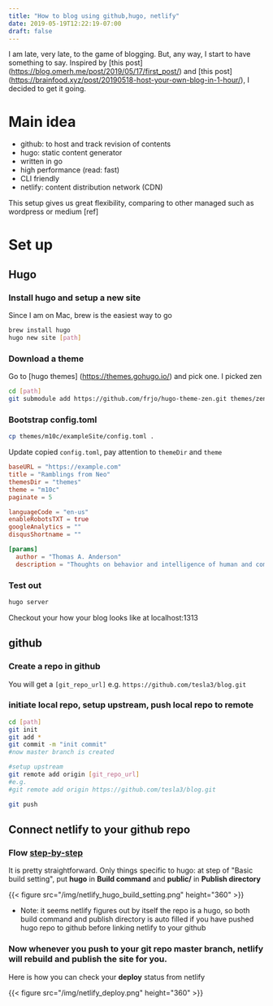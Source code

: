 ```yaml
---
title: "How to blog using github,hugo, netlify"
date: 2019-05-19T12:22:19-07:00
draft: false
---
```


I am late, very late, to the game of blogging. But, any way, I start to have something to say. Inspired by [this post] (https://blog.omerh.me/post/2019/05/17/first_post/) and [this post] (https://brainfood.xyz/post/20190518-host-your-own-blog-in-1-hour/), I decided to get it going. 

# Main idea
- github: to host and track revision of contents
- hugo: static content generator
 - written in go
 - high performance (read: fast)
 - CLI friendly
- netlify: content distribution network (CDN)

This setup gives us great flexibility, comparing to other managed such as wordpress or medium [ref]

# Set up
##  Hugo
### Install hugo and setup a new site
Since I am on Mac, brew is the easiest way to go
```bash
brew install hugo
hugo new site [path]
```


### Download a theme 
Go to [hugo themes] (https://themes.gohugo.io/) and pick one. I picked zen

```bash
cd [path]
git submodule add https://github.com/frjo/hugo-theme-zen.git themes/zen
```

### Bootstrap  config.toml
```bash
cp themes/m10c/exampleSite/config.toml .
```

Update copied `config.toml`, pay attention to `themeDir` and `theme`
```toml
baseURL = "https://example.com"
title = "Ramblings from Neo"
themesDir = "themes"
theme = "m10c"
paginate = 5

languageCode = "en-us"
enableRobotsTXT = true
googleAnalytics = ""
disqusShortname = ""

[params]
  author = "Thomas A. Anderson"
  description = "Thoughts on behavior and intelligence of human and computer"

```

### Test out
```bash
hugo server
```

Checkout your how your blog looks like at localhost:1313


## github
### Create a repo in github
<!-- {{< figure src="/img/new_github_repo.png" height="120"  >}} -->

You will get a `[git_repo_url]` e.g. `https://github.com/tesla3/blog.git`

### initiate local repo,  setup upstream, push local repo to remote 
```bash
cd [path]
git init
git add *
git commit -m "init commit"
#now master branch is created

#setup upstream
git remote add origin [git_repo_url]
#e.g.
#git remote add origin https://github.com/tesla3/blog.git

git push
```


## Connect netlify to your github repo

### Flow [step-by-step](https://medium.com/the-codelog/how-to-deploy-a-website-to-netlify-35274f478144)

It is pretty straightforward. Only things specific to hugo: at step of "Basic build setting", put **hugo** in **Build command** and **public/** in **Publish directory**

{{< figure src="/img/netlify_hugo_build_setting.png" height="360"  >}}

* Note: it seems netlify figures out by itself the repo is a hugo, so both build command and publish directory is auto filled if you have pushed hugo repo to github before linking netlify to your github 

### Now whenever you push to your git repo master branch, netlify will rebuild and publish the site for you.

Here is how you can check your **deploy** status from netlify

{{< figure src="/img/netlify_deploy.png" height="360"  >}}




